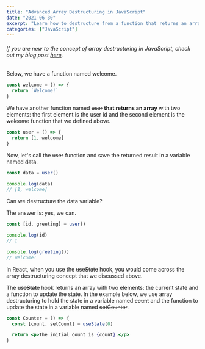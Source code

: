 ```yaml
---
title: "Advanced Array Destructuring in JavaScript"
date: "2021-06-30"
excerpt: "Learn how to destructure from a function that returns an array of elements."
categories: ["JavaScript"]
---
```


###### If you are new to the concept of array destructuring in JavaScript, check out my blog post [here](https://hemanta.io/how-to-use-destructuring-with-arrays-and-objects-in-javascript/).

Below, we have a function named ~~welcome~~.

```js {numberLines}
const welcome = () => {
  return `Welcome!`
}
```

We have another function named ~~user~~ **that returns an array** with two elements: the first element is the user id and the second element is the ~~welcome~~ function that we defined above.

```js {numberLines}
const user = () => {
  return [1, welcome]
}
```

Now, let's call the ~~user~~ function and save the returned result in a variable named ~~data~~.

```js {numberLines}
const data = user()

console.log(data)
// [1, welcome]
```

Can we destructure the data variable?

The answer is: yes, we can.

```js {numberLines}
const [id, greeting] = user()

console.log(id)
// 1

console.log(greeting())
// Welcome!
```

In React, when you use the ~~useState~~ hook, you would come across the array destructuring concept that we discussed above.

The ~~useState~~ hook returns an array with two elements: the current state and a function to update the state. In the example below, we use array destructuring to hold the state in a variable named ~~count~~ and the function to update the state in a variable named ~~setCounter~~.

```jsx {numberLines, 2}
const Counter = () => {
  const [count, setCount] = useState(0)

  return <p>The initial count is {count}.</p>
}
```
